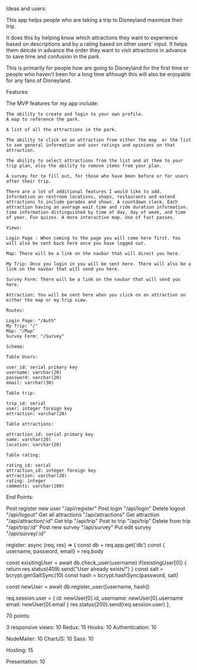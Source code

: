 Ideas and users:

This app helps people who are taking a trip to Disneyland maximize their trip.

It does this by helping know which attractions they want to experience based on descriptions and by a rating based on other users' input. It helps them deicde in advance the order they want to visit attractions in advance to save time and confusion in the park.

This is primarily for people how are going to Disneyland for the first time or people who haven't been for a long time although this will also be enjoyable for any fans of Disneyland.

Features:

The MVP features for my app include:

    The ability to create and login to your own profile.
    A map to reference the park.
    
    A list of all the attractions in the park.
    
    The ability to click on an attraction from either the map  or the list to see general information and user ratings and opinions on that attraction. 

    The ability to select attractions from the list and at them to your trip plan, also the ability to remove items from your plan.

    A survey for to fill out, for those who have been before or for users after their trip.

    There are a lot of additional features I would like to add. Information on restroom locations, shops, restaurants and extend attractions to include parades and shows. A countdown clock. Each attraction having an average wait time and ride duration information. time information distinguished by time of day, day of week, and time of year. Fun quizes. A more interactive map. Use of fast passes. 

    Views:

    Login Page : When coming to the page you will come here first. You will also be sent back here once you have logged out.

    Map: There will be a link on the navbar that will direct you here.

    My Trip: Once you login in you will be sent here. There will also be a link on the navbar that will send you here.

    Survey Form: There will be a link on the navbar that will send you here.

    Attraction: You will be sent here when you click on an attraction on either the map or my trip view.

    Routes:

    Login Page: "/Auth"
    My Trip: "/"
    Map: "/Map"
    Survey Form: "/Survey"

    Schema:

    Table Users:

    user_id: serial primary key
    username: varchar(20) 
    password: varchar(20)
    email: varchar(30)

    Table trip:

    trip_id: serial
    user: integer foreign key
    attraction: varchar(20)

    Table attractions:

    attraction_id: serial primary key
    name: varchar(20) 
    location: varchar(20)

    Table rating:

    rating_id: serial
    attraction_id: integer foreign key
    attraction: varchar(20)
    rating: integer
    comments: varchar(100)

End Points:

Post register new user "/api/register"
Post login "/api/login"
Delete logout "/api/logout"
Get all attractions "/api/attractions"
Get attraction "/api/attraction/:id"
Get trip "/api/trip"
Post to trip "/api/trip"
Delete from trip "/api/trip/:id"
Post new survey "/api/survey"
Put edit survey "/api/survey/:id"

register: async (req, res) => {
const db = req.app.get('db')
const { username, password, email} = req.body

const exisitingUser = await db.check_user(username)
if(existingUser[0]) {
    return res.status(409).send("User already exists!")
}
const salt = bcrypt.genSaltSync(10)
const hash = bcrypt.hashSync(password, salt)

const newUser = await db.register_user([username, hash])

req.session.user = {
    id: newUser[0].id,
    username: newUser[0].username
    email: newUser[0].email
}
res.status(200).send(req.session.user)
},



70 points:

3 responsive views: 10
Redux: 15
Hooks: 10
Authentication: 10

NodeMailer: 10
ChartJS: 10
Sass: 10

Hosting: 15

Presentation: 10







